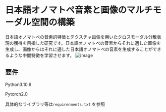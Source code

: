 # 日本語オノマトペ音素と画像のマルチモーダル空間の構築
日本語オノマトペの音素的特徴とテクスチャ画像を用いたクロスモーダル分散表現の獲得を目指した研究です。日本語オノマトペの音素からそれに適した画像を生成し、画像からはそれに適した日本語オノマトペの音素を生成することができるような中間特徴を学習させます。
![image](https://github.com/wataske/MyResearch/assets/68588835/29f8a7b2-d509-4a3d-9b3b-cba192c97d1c)



## 要件
Python3.10.9

Pytorch2.0

具体的なライブラリ等は`requirenments.txt` を参照

